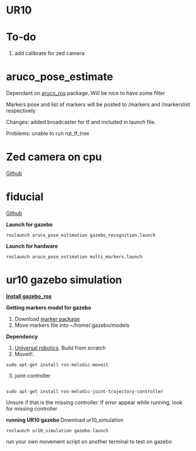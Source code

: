 # UR10

# To-do
1. add calibrate for zed camera

# aruco_pose_estimate
Dependant on [aruco_ros](https://github.com/pal-robotics/aruco_ros) package. Will be nice to have some filter

Markers pose and list of markers will be posted to /markers and /markerslist respectively

Changes: added broadcaster for tf and included in launch file.

Problems: unable to run rqt_tf_tree

# Zed camera on cpu
[Github](https://github.com/willdzeng/zed_cpu_ros)

# fiducial
[Github](https://github.com/UbiquityRobotics/fiducials)



**Launch for gazebo**
```
roslaunch aruco_pose_estimation gazebo_recognition.launch
```

**Launch for hardware**

```
roslaunch aruco_pose_estimation multi_markers.launch
```

# ur10 gazebo simulation
**[Install gazebo_ros](http://gazebosim.org/tutorials?tut=ros_installing)**

**Getting markers model for gazebo**
1. Download [marker package](https://github.com/joselusl/aruco_gazebo)
2. Move markers file into ~/home/.gazebo/models

**Dependency**
1. [Universal robotics](https://github.com/ros-industrial/universal_robot). Build from scratch
2. Moveit!.
```
sudo apt-get install ros-melodic-moveit
```
3. joint-controller 
```

sudo apt-get install ros-melodic-joint-trajectory-controller
```
Unsure if that is the missing controller. If error appear while running, look for missing controller

**running UR10 gazebo**
Download ur10_simulation

```
roslaunch ur10_simulation gazebo.launch 
```

run your own movement script on another terminal to test on gazebo
